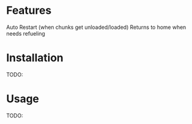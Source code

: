 # Features
  Auto Restart (when chunks get unloaded/loaded)
  Returns to home when needs refueling
  
 
 # Installation
  TODO:
  
 # Usage
  TODO:
